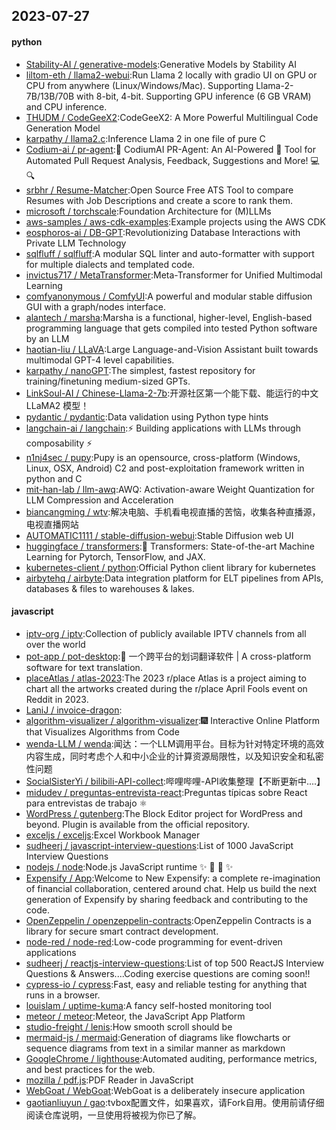 ## 2023-07-27

#### python
* [Stability-AI / generative-models](https://github.com/Stability-AI/generative-models):Generative Models by Stability AI
* [liltom-eth / llama2-webui](https://github.com/liltom-eth/llama2-webui):Run Llama 2 locally with gradio UI on GPU or CPU from anywhere (Linux/Windows/Mac). Supporting Llama-2-7B/13B/70B with 8-bit, 4-bit. Supporting GPU inference (6 GB VRAM) and CPU inference.
* [THUDM / CodeGeeX2](https://github.com/THUDM/CodeGeeX2):CodeGeeX2: A More Powerful Multilingual Code Generation Model
* [karpathy / llama2.c](https://github.com/karpathy/llama2.c):Inference Llama 2 in one file of pure C
* [Codium-ai / pr-agent](https://github.com/Codium-ai/pr-agent):🚀
CodiumAI PR-Agent: An AI-Powered
🤖
Tool for Automated Pull Request Analysis, Feedback, Suggestions and More!
💻
🔍
* [srbhr / Resume-Matcher](https://github.com/srbhr/Resume-Matcher):Open Source Free ATS Tool to compare Resumes with Job Descriptions and create a score to rank them.
* [microsoft / torchscale](https://github.com/microsoft/torchscale):Foundation Architecture for (M)LLMs
* [aws-samples / aws-cdk-examples](https://github.com/aws-samples/aws-cdk-examples):Example projects using the AWS CDK
* [eosphoros-ai / DB-GPT](https://github.com/eosphoros-ai/DB-GPT):Revolutionizing Database Interactions with Private LLM Technology
* [sqlfluff / sqlfluff](https://github.com/sqlfluff/sqlfluff):A modular SQL linter and auto-formatter with support for multiple dialects and templated code.
* [invictus717 / MetaTransformer](https://github.com/invictus717/MetaTransformer):Meta-Transformer for Unified Multimodal Learning
* [comfyanonymous / ComfyUI](https://github.com/comfyanonymous/ComfyUI):A powerful and modular stable diffusion GUI with a graph/nodes interface.
* [alantech / marsha](https://github.com/alantech/marsha):Marsha is a functional, higher-level, English-based programming language that gets compiled into tested Python software by an LLM
* [haotian-liu / LLaVA](https://github.com/haotian-liu/LLaVA):Large Language-and-Vision Assistant built towards multimodal GPT-4 level capabilities.
* [karpathy / nanoGPT](https://github.com/karpathy/nanoGPT):The simplest, fastest repository for training/finetuning medium-sized GPTs.
* [LinkSoul-AI / Chinese-Llama-2-7b](https://github.com/LinkSoul-AI/Chinese-Llama-2-7b):开源社区第一个能下载、能运行的中文 LLaMA2 模型！
* [pydantic / pydantic](https://github.com/pydantic/pydantic):Data validation using Python type hints
* [langchain-ai / langchain](https://github.com/langchain-ai/langchain):⚡
Building applications with LLMs through composability
⚡
* [n1nj4sec / pupy](https://github.com/n1nj4sec/pupy):Pupy is an opensource, cross-platform (Windows, Linux, OSX, Android) C2 and post-exploitation framework written in python and C
* [mit-han-lab / llm-awq](https://github.com/mit-han-lab/llm-awq):AWQ: Activation-aware Weight Quantization for LLM Compression and Acceleration
* [biancangming / wtv](https://github.com/biancangming/wtv):解决电脑、手机看电视直播的苦恼，收集各种直播源，电视直播网站
* [AUTOMATIC1111 / stable-diffusion-webui](https://github.com/AUTOMATIC1111/stable-diffusion-webui):Stable Diffusion web UI
* [huggingface / transformers](https://github.com/huggingface/transformers):🤗
Transformers: State-of-the-art Machine Learning for Pytorch, TensorFlow, and JAX.
* [kubernetes-client / python](https://github.com/kubernetes-client/python):Official Python client library for kubernetes
* [airbytehq / airbyte](https://github.com/airbytehq/airbyte):Data integration platform for ELT pipelines from APIs, databases & files to warehouses & lakes.

#### javascript
* [iptv-org / iptv](https://github.com/iptv-org/iptv):Collection of publicly available IPTV channels from all over the world
* [pot-app / pot-desktop](https://github.com/pot-app/pot-desktop):🌈
一个跨平台的划词翻译软件 | A cross-platform software for text translation.
* [placeAtlas / atlas-2023](https://github.com/placeAtlas/atlas-2023):The 2023 r/place Atlas is a project aiming to chart all the artworks created during the r/place April Fools event on Reddit in 2023.
* [LaniJ / invoice-dragon](https://github.com/LaniJ/invoice-dragon):
* [algorithm-visualizer / algorithm-visualizer](https://github.com/algorithm-visualizer/algorithm-visualizer):🎆
Interactive Online Platform that Visualizes Algorithms from Code
* [wenda-LLM / wenda](https://github.com/wenda-LLM/wenda):闻达：一个LLM调用平台。目标为针对特定环境的高效内容生成，同时考虑个人和中小企业的计算资源局限性，以及知识安全和私密性问题
* [SocialSisterYi / bilibili-API-collect](https://github.com/SocialSisterYi/bilibili-API-collect):哔哩哔哩-API收集整理【不断更新中....】
* [midudev / preguntas-entrevista-react](https://github.com/midudev/preguntas-entrevista-react):Preguntas típicas sobre React para entrevistas de trabajo
⚛️
* [WordPress / gutenberg](https://github.com/WordPress/gutenberg):The Block Editor project for WordPress and beyond. Plugin is available from the official repository.
* [exceljs / exceljs](https://github.com/exceljs/exceljs):Excel Workbook Manager
* [sudheerj / javascript-interview-questions](https://github.com/sudheerj/javascript-interview-questions):List of 1000 JavaScript Interview Questions
* [nodejs / node](https://github.com/nodejs/node):Node.js JavaScript runtime
✨
🐢
🚀
✨
* [Expensify / App](https://github.com/Expensify/App):Welcome to New Expensify: a complete re-imagination of financial collaboration, centered around chat. Help us build the next generation of Expensify by sharing feedback and contributing to the code.
* [OpenZeppelin / openzeppelin-contracts](https://github.com/OpenZeppelin/openzeppelin-contracts):OpenZeppelin Contracts is a library for secure smart contract development.
* [node-red / node-red](https://github.com/node-red/node-red):Low-code programming for event-driven applications
* [sudheerj / reactjs-interview-questions](https://github.com/sudheerj/reactjs-interview-questions):List of top 500 ReactJS Interview Questions & Answers....Coding exercise questions are coming soon!!
* [cypress-io / cypress](https://github.com/cypress-io/cypress):Fast, easy and reliable testing for anything that runs in a browser.
* [louislam / uptime-kuma](https://github.com/louislam/uptime-kuma):A fancy self-hosted monitoring tool
* [meteor / meteor](https://github.com/meteor/meteor):Meteor, the JavaScript App Platform
* [studio-freight / lenis](https://github.com/studio-freight/lenis):How smooth scroll should be
* [mermaid-js / mermaid](https://github.com/mermaid-js/mermaid):Generation of diagrams like flowcharts or sequence diagrams from text in a similar manner as markdown
* [GoogleChrome / lighthouse](https://github.com/GoogleChrome/lighthouse):Automated auditing, performance metrics, and best practices for the web.
* [mozilla / pdf.js](https://github.com/mozilla/pdf.js):PDF Reader in JavaScript
* [WebGoat / WebGoat](https://github.com/WebGoat/WebGoat):WebGoat is a deliberately insecure application
* [gaotianliuyun / gao](https://github.com/gaotianliuyun/gao):tvbox配置文件，如果喜欢，请Fork自用。使用前请仔细阅读仓库说明，一旦使用将被视为你已了解。
